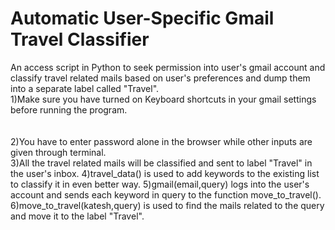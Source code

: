 # Automatic User-Specific Gmail Travel Classifier
An access script in Python to seek permission into user's gmail account and classify travel related mails based on user's preferences and dump them into a separate label called "Travel".
<br>1)Make sure you have turned on Keyboard shortcuts in your gmail settings before running the program.<br />				
<br>2)You have to enter password alone in the browser while other inputs are given through terminal.<br /> 
3)All the travel related mails will be classified and sent to label "Travel" in the user's inbox.
4)travel_data() is used to add keywords to the existing list to classify it in even better way.
5)gmail(email,query) logs into the user's account and sends each keyword in query to the function move_to_travel().
6)move_to_travel(katesh,query) is used to find the mails related to the query and move it to the label "Travel".
